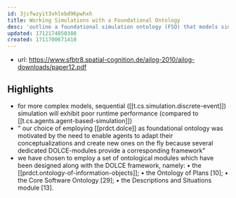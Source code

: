 ```yaml
---
id: 3jcfwzyit3vhlebd96pwhxh
title: Working Simulations with a Foundational Ontology
desc: 'outline a foundational simulation ontology (FSO) that models simulations themselves so that not only the domain-specific models can be aligned to a standardized upper level, but also scenario design for ontology-based simulations can be performed by applying state of the art ontology engineering principles'
updated: 1712174850388
created: 1711700671410
---
```


- url: https://www.sfbtr8.spatial-cognition.de/ailog-2010/ailog-downloads/paper12.pdf

## Highlights

- for more complex models, sequential ([[t.cs.simulation.discrete-event]]) simulation will exhibit poor runtime performance (compared to [[t.cs.agents.agent-based-simulation]])
- " our choice of employing [[prdct.dolce]] as foundational ontology was motivated by the need to enable agents to adapt their conceptualizations and create new ones on the fly because several dedicated DOLCE-modules provide a corresponding framework"
- we have chosen to employ a set of ontological modules which have been designed along with the DOLCE framework, namely:
• the [[prdct.ontology-of-information-objects]];
• the Ontology of Plans [10];
• the Core Software Ontology [29];
• the Descriptions and Situations module [13].